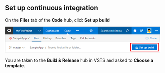 ## Set up continuous integration

On the **Files** tab of the **Code** hub, click **Set up build**.

![Screenshot showing button to set up build for a repository](../../apps/aspnet/ci/_shared/_img/set-up-first-build-from-code-hub.png)

You are taken to the **Build & Release** hub in VSTS and asked to **Choose a template**. 
